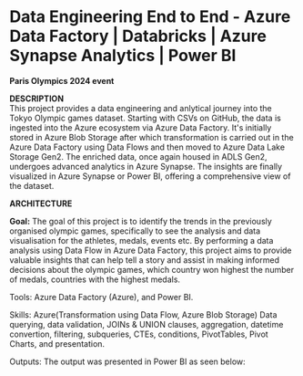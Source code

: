 # Data Engineering End to End - Azure Data Factory | Databricks | Azure Synapse Analytics | Power BI

<B>Paris Olympics 2024 event</B>

<B>DESCRIPTION</B><BR>
This project provides a data engineering and anlytical journey into the Tokyo Olympic games dataset. Starting with CSVs on GitHub, the data is ingested into the Azure ecosystem via Azure Data Factory. It's initially stored in Azure Blob Storage after which transformation is carried out in the Azure Data Factory using Data Flows and then moved to Azure Data Lake Storage Gen2. The enriched data, once again housed in ADLS Gen2, undergoes advanced analytics in Azure Synapse. The insights are finally visualized in Azure Synapse or Power BI, offering a comprehensive view of the dataset.

 <B>ARCHITECTURE</B><BR>

<b>Goal:</b> The goal of this project is to identify the trends in the previously organised olympic games, specifically to see the analysis and data visualisation for the athletes, medals, events etc.  By performing a data analysis using Data Flow in Azure Data Factory, this project aims to provide valuable insights that can help tell a story and assist in making informed decisions about the olympic games, which country won highest the number of medals, countries with the highest medals.

Tools: Azure Data Factory (Azure), and Power BI.

Skills: Azure(Transformation using Data Flow, Azure Blob Storage) Data querying, data validation, JOINs & UNION clauses, aggregation, datetime convertion, filtering, subqueries, CTEs, conditions, PivotTables, Pivot Charts, and presentation.

Outputs:
The output was presented in Power BI as seen below: 
